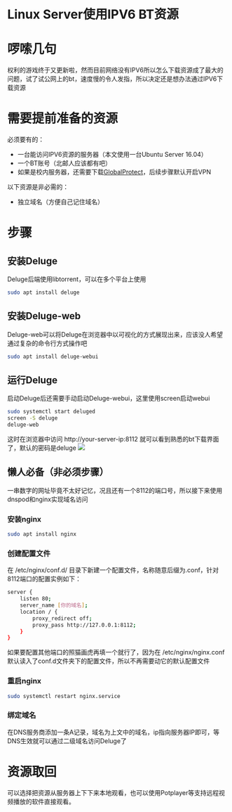 # Linux Server使用IPV6 BT资源


# 啰嗦几句
权利的游戏终于又更新啦，然而目前网络没有IPV6所以怎么下载资源成了最大的问题，试了试公网上的bt，速度慢的令人发指，所以决定还是想办法通过IPV6下载资源

# 需要提前准备的资源
必须要有的：
- 一台能访问IPV6资源的服务器（本文使用一台Ubuntu Server 16.04）
- 一个BT账号（北邮人应该都有吧）
- 如果是校内服务器，还需要下载[GlobalProtect](https://vpn.bupt.edu.cn)，后续步骤默认开启VPN

以下资源是非必需的：
- 独立域名（方便自己记住域名）

# 步骤
## 安装Deluge
Deluge后端使用libtorrent，可以在多个平台上使用
```bash
sudo apt install deluge
```
## 安装Deluge-web
Deluge-web可以将Deluge在浏览器中以可视化的方式展现出来，应该没人希望通过复杂的命令行方式操作吧
```bash
sudo apt install deluge-webui
```
## 运行Deluge
启动Deluge后还需要手动启动Deluge-webui，这里使用screen启动webui
```bash
sudo systemctl start deluged
screen -S deluge
deluge-web
```
这时在浏览器中访问 http://your-server-ip:8112 就可以看到熟悉的bt下载界面了，默认的密码是deluge
![](https://wx2.sinaimg.cn/large/bca3b20dly1fijb5oj59hj21hb0t8dhv.jpg)

## 懒人必备（非必须步骤）
一串数字的网址毕竟不太好记忆，况且还有一个8112的端口号，所以接下来使用dnspod和nginx实现域名访问
### 安装nginx
```bash
sudo apt install nginx
```
### 创建配置文件
在 /etc/nginx/conf.d/ 目录下新建一个配置文件，名称随意后缀为.conf，针对8112端口的配置实例如下：
```bash
server {
    listen 80;
    server_name [你的域名];
    location / {
        proxy_redirect off;
        proxy_pass http://127.0.0.1:8112;
    }
}
```
如果要配置其他端口的照猫画虎再填一个就行了，因为在 /etc/nginx/nginx.conf 默认读入了conf.d文件夹下的配置文件，所以不再需要动它的默认配置文件
### 重启nginx
```bash
sudo systemctl restart nginx.service
```
### 绑定域名
在DNS服务商添加一条A记录，域名为上文中的域名，ip指向服务器IP即可，等DNS生效就可以通过二级域名访问Deluge了

# 资源取回
可以选择把资源从服务器上下下来本地观看，也可以使用Potplayer等支持远程视频播放的软件直接观看。
